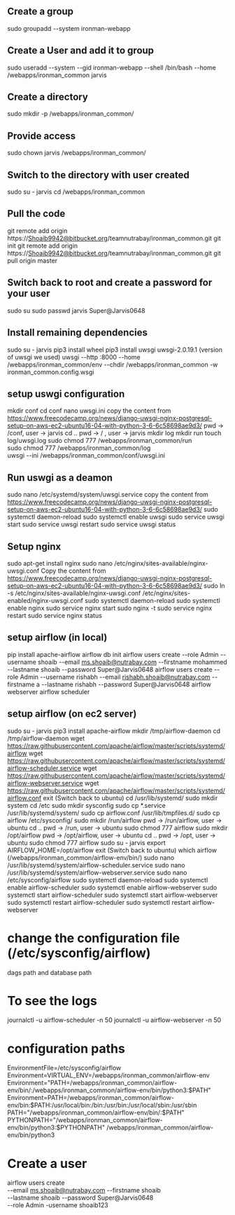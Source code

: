 
## Create a group
sudo groupadd --system ironman-webapp

## Create a User and add it to group
sudo useradd --system --gid ironman-webapp --shell /bin/bash --home /webapps/ironman_common jarvis

## Create a directory
sudo mkdir -p /webapps/ironman_common/

## Provide access
sudo chown jarvis /webapps/ironman_common/

## Switch to the directory with user created
sudo su - jarvis
cd /webapps/ironman_common

## Pull the code  
git remote add origin https://Shoaib9942@bitbucket.org/teamnutrabay/ironman_common.git
git init
git remote add origin https://Shoaib9942@bitbucket.org/teamnutrabay/ironman_common.git
git pull origin master

## Switch back to root and create a password for your user
sudo su
sudo passwd jarvis
Super@Jarvis0648

## Install remaining dependencies
sudo su - jarvis
pip3 install wheel
pip3 install uwsgi
uwsgi-2.0.19.1  (version of uwsgi we used)
uwsgi --http :8000 --home /webapps/ironman_common/env --chdir /webapps/ironman_common -w ironman_common.config.wsgi

## setup uswgi configuration
mkdir conf
cd conf
nano uwsgi.ini
copy the content from https://www.freecodecamp.org/news/django-uwsgi-nginx-postgresql-setup-on-aws-ec2-ubuntu16-04-with-python-3-6-6c58698ae9d3/
pwd -> /conf, user -> jarvis
cd ..
pwd -> /    , user -> jarvis
mkdir log
mkdir run
touch log/uwsgi.log
sudo chmod 777 /webapps/ironman_common/run  
sudo chmod 777 /webapps/ironman_common/log  
uwsgi --ini /webapps/ironman_common/conf/uwsgi.ini


## Run uswgi as a deamon
sudo nano /etc/systemd/system/uwsgi.service
copy the content from https://www.freecodecamp.org/news/django-uwsgi-nginx-postgresql-setup-on-aws-ec2-ubuntu16-04-with-python-3-6-6c58698ae9d3/
sudo systemctl daemon-reload
sudo systemctl enable uwsgi
sudo service uwsgi start
sudo service uwsgi restart
sudo service uwsgi status


## Setup nginx
sudo apt-get install nginx
sudo nano /etc/nginx/sites-available/nginx-uwsgi.conf
Copy the content from https://www.freecodecamp.org/news/django-uwsgi-nginx-postgresql-setup-on-aws-ec2-ubuntu16-04-with-python-3-6-6c58698ae9d3/
sudo ln -s /etc/nginx/sites-available/nginx-uwsgi.conf /etc/nginx/sites-enabled/nginx-uwsgi.conf
sudo systemctl daemon-reload
sudo systemctl enable nginx
sudo service nginx start
sudo nginx -t
sudo service nginx restart
sudo service nginx status


## setup airflow (in local)
pip install apache-airflow
airflow db init
airflow users create --role Admin --username shoaib --email ms.shoaib@nutrabay.com --firstname mohammed --lastname shoaib --password Super@Jarvis0648
airflow users create --role Admin --username rishabh --email rishabh.shoaib@nutrabay.com --firstname a --lastname rishabh --password Super@Jarvis0648
airflow webserver
airflow scheduler



## setup airflow (on ec2 server)
sudo su - jarvis
pip3 install apache-airflow
mkdir /tmp/airflow-daemon
cd /tmp/airflow-daemon
wget https://raw.githubusercontent.com/apache/airflow/master/scripts/systemd/airflow
wget https://raw.githubusercontent.com/apache/airflow/master/scripts/systemd/airflow-scheduler.service
wget https://raw.githubusercontent.com/apache/airflow/master/scripts/systemd/airflow-webserver.service
wget https://raw.githubusercontent.com/apache/airflow/master/scripts/systemd/airflow.conf
exit (Switch back to ubuntu)
cd /usr/lib/systemd/
sudo mkdir system
cd /etc
sudo mkdir sysconfig
sudo cp *.service /usr/lib/systemd/system/
sudo cp airflow.conf /usr/lib/tmpfiles.d/
sudo cp airflow /etc/sysconfig/
sudo mkdir /run/airflow
pwd -> /run/airflow, user -> ubuntu
cd ..
pwd -> /run, user -> ubuntu
sudo chmod 777 airflow
sudo mkdir /opt/airflow
pwd -> /opt/airflow, user -> ubuntu
cd ..
pwd -> /opt, user -> ubuntu
sudo chmod 777 airflow
sudo su - jarvis
export AIRFLOW_HOME=/opt/airflow
exit (Switch back to ubuntu)
which airflow (/webapps/ironman_common/airflow-env/bin/)
sudo nano /usr/lib/systemd/system/airflow-scheduler.service
sudo nano /usr/lib/systemd/system/airflow-webserver.service
sudo nano /etc/sysconfig/airflow
sudo systemctl daemon-reload
sudo systemctl enable airflow-scheduler
sudo systemctl enable airflow-webserver
sudo systemctl start airflow-scheduler
sudo systemctl start airflow-webserver
sudo systemctl restart airflow-scheduler
sudo systemctl restart airflow-webserver


# change the configuration file (/etc/sysconfig/airflow)
dags path and database path

# To see the logs
journalctl -u airflow-scheduler -n 50
journalctl -u airflow-webserver -n 50


# configuration paths
EnvironmentFile=/etc/sysconfig/airflow
Environment=VIRTUAL_ENV=/webapps/ironman_common/airflow-env
Environment="PATH=/webapps/ironman_common/airflow-env/bin/:/webapps/ironman_common/airflow-env/bin/python3:$PATH"
Environment=PATH=/webapps/ironman_common/airflow-env/bin:$PATH:/usr/local/bin:/bin:/usr/bin:/usr/local/sbin:/usr/sbin
PATH="/webapps/ironman_common/airflow-env/bin/:$PATH"
PYTHONPATH="/webapps/ironman_common/airflow-env/bin/python3:$PYTHONPATH"
/webapps/ironman_common/airflow-env/bin/python3


# Create a user
airflow users create \
    --email ms.shoaib@nutrabay.com --firstname shoaib \
    --lastname shoaib --password Super@Jarvis0648 \
    --role Admin -username shoaib123
